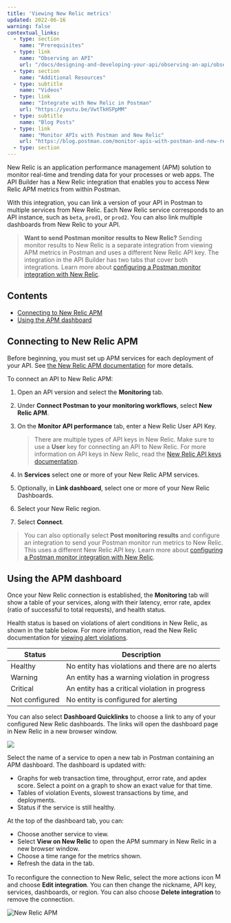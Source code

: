 ```yaml
---
title: 'Viewing New Relic metrics'
updated: 2022-06-16
warning: false
contextual_links:
  - type: section
    name: "Prerequisites"
  - type: link
    name: "Observing an API"
    url: "/docs/designing-and-developing-your-api/observing-an-api/observing-an-api/"
  - type: section
    name: "Additional Resources"
  - type: subtitle
    name: "Videos"
  - type: link
    name: "Integrate with New Relic in Postman"
    url: "https://youtu.be/VwtTkHSPpMM"
  - type: subtitle
    name: "Blog Posts"
  - type: link
    name: "Monitor APIs with Postman and New Relic"
    url: "https://blog.postman.com/monitor-apis-with-postman-and-new-relic/"
  - type: section
---
```


New Relic is an application performance management (APM) solution to monitor real-time and trending data for your processes or web apps. The API Builder has a New Relic integration that enables you to access New Relic APM metrics from within Postman.

With this integration, you can link a version of your API in Postman to multiple services from New Relic. Each New Relic service corresponds to an API instance, such as `beta`, `prod1`, or `prod2`. You can also link multiple dashboards from New Relic to your API.

> **Want to send Postman monitor results to New Relic?** Sending monitor results to New Relic is a separate integration from viewing APM metrics in Postman and uses a different New Relic API key. The integration in the API Builder has two tabs that cover both integrations. Learn more about [configuring a Postman monitor integration with New Relic](/docs/integrations/available-integrations/new-relic/).

## Contents

* [Connecting to New Relic APM](#connecting-to-new-relic-apm)
* [Using the APM dashboard](#using-the-apm-dashboard)

## Connecting to New Relic APM

Before beginning, you must set up APM services for each deployment of your API. See [the New Relic APM documentation](https://docs.newrelic.com/docs/apm/) for more details.

To connect an API to New Relic APM:

1. Open an API version and select the **Monitoring** tab.
1. Under **Connect Postman to your monitoring workflows**, select **New Relic APM**.
1. On the **Monitor API performance** tab, enter a New Relic User API Key.

    > There are multiple types of API keys in New Relic. Make sure to use a **User** key for connecting an API to New Relic. For more information on API keys in New Relic, read the [New Relic API keys documentation](https://docs.newrelic.com/docs/apis/intro-apis/new-relic-api-keys/).
1. In **Services** select one or more of your New Relic APM services.
1. Optionally, in **Link dashboard**, select one or more of your New Relic Dashboards.
1. Select your New Relic region.
1. Select **Connect**.

> You can also optionally select **Post monitoring results** and configure an integration to send your Postman monitor run metrics to New Relic. This uses a different New Relic API key. Learn more about [configuring a Postman monitor integration with New Relic](/docs/integrations/available-integrations/new-relic/).

## Using the APM dashboard

Once your New Relic connection is established, the **Monitoring** tab will show a table of your services, along with their latency, error rate, apdex (ratio of successful to total requests), and health status.

Health status is based on violations of alert conditions in New Relic, as shown in the table below. For more information, read the New Relic documentation for [viewing alert violations](https://docs.newrelic.com/docs/alerts-applied-intelligence/new-relic-alerts/alert-violations/view-alert-violations-our-products/).

| Status | Description |
| ----------- | ----------- |
| Healthy | No entity has violations and there are no alerts |
| Warning | An entity has a warning violation in progress |
| Critical | An entity has a critical violation in progress |
| Not configured | No entity is configured for alerting |

You can also select **Dashboard Quicklinks** to choose a link to any of your configured New Relic dashboards. The links will open the dashboard page in New Relic in a new browser window.

![](https://assets.postman.com/postman-docs/api-builder-nr-services.jpg)

Select the name of a service to open a new tab in Postman containing an APM dashboard. The dashboard is updated with:

* Graphs for web transaction time, throughput, error rate, and apdex score. Select a point on a graph to show an exact value for that time.
* Tables of violation Events, slowest transactions by time, and deployments.
* Status if the service is still healthy.

At the top of the dashboard tab, you can:

* Choose another service to view.
* Select **View on New Relic** to open the APM summary in New Relic in a new browser window.
* Choose a time range for the metrics shown.
* Refresh the data in the tab.

To reconfigure the connection to New Relic, select the more actions icon <img alt="More actions icon" src="https://assets.postman.com/postman-docs/icon-more-actions-v9.jpg#icon" width="16px"> and choose **Edit integration**. You can then change the nickname, API key, services, dashboards, or region. You can also choose **Delete integration** to remove the connection.

<img src="https://assets.postman.com/postman-docs/api-builder-apm-page.jpg" alt="New Relic APM"/>

